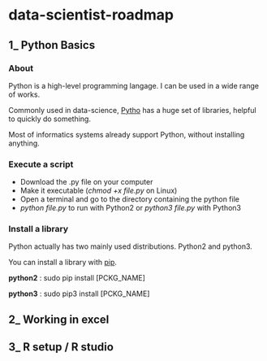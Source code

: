 # data-scientist-roadmap

## 1_ Python Basics

### About

Python is a high-level programming langage. I can be used in a wide range of works.

Commonly used in data-science, [Pytho](https://www.python.org/)  has a huge set of libraries, helpful to quickly do something.

Most of informatics systems already support Python, without installing anything.

### Execute a script

* Download the .py file on your computer
* Make it executable (_chmod +x file.py_ on Linux)
* Open a terminal and go to the directory containing the python file
* _python file.py_ to run with Python2 or _python3 file.py_ with Python3

### Install a library

Python actually has two mainly used distributions. Python2 and python3.

You can install a library with [pip](https://pypi.python.org/pypi/pip?).

__python2__ : sudo pip install [PCKG_NAME]

__python3__ : sudo pip3 install [PCKG_NAME]



## 2_ Working in excel

## 3_ R setup / R studio
